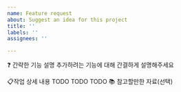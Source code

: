 ```yaml
---
name: Feature request
about: Suggest an idea for this project
title: ''
labels: ''
assignees: ''

---
```


❓ 간략한 기능 설명
추가하려는 기능에 대해 간결하게 설명해주세요

📋작업 상세 내용
 TODO
 TODO
 TODO
📚 참고할만한 자료(선택)
